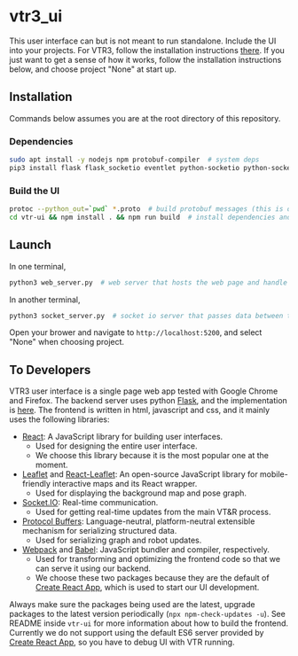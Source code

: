 # vtr3_ui

This user interface can but is not meant to run standalone. Include the UI into your projects. For VTR3, follow the installation instructions [there](https://github.com/utiasASRL/vtr3). If you just want to get a sense of how it works, follow the installation instructions below, and choose project "None" at start up.

## Installation

Commands below assumes you are at the root directory of this repository.

### Dependencies

```bash
sudo apt install -y nodejs npm protobuf-compiler  # system deps
pip3 install flask flask_socketio eventlet python-socketio python-socketio[client] websocket-client  # python deps
```

### Build the UI

```bash
protoc --python_out=`pwd` *.proto  # build protobuf messages (this is optional since we commit the resulting python scripts, run this command after you make any change to the proto files)
cd vtr-ui && npm install . && npm run build  # install dependencies and then "compile" javascripts
```

## Launch

In one terminal,

```bash
python3 web_server.py  # web server that hosts the web page and handle some requests from the frontend
```

In another terminal,

```bash
python3 socket_server.py  # socket io server that passes data between the frontend and other systems, mainly used to send updates from vtr to the frontend
```

Open your brower and navigate to `http://localhost:5200`, and select "None" when choosing project.

## To Developers

VTR3 user interface is a single page web app tested with Google Chrome and Firefox. The backend server uses python [Flask](https://flask.palletsprojects.com/en/1.1.x/), and the implementation is [here](./web_server.py). The frontend is written in html, javascript and css, and it mainly uses the following libraries:

- [React](https://reactjs.org/): A JavaScript library for building user interfaces.
  - Used for designing the entire user interface.
  - We choose this library because it is the most popular one at the moment.
- [Leaflet](https://leafletjs.com/) and [React-Leaflet](https://react-leaflet.js.org/): An open-source JavaScript library for mobile-friendly interactive maps and its React wrapper.
  - Used for displaying the background map and pose graph.
- [Socket.IO](https://socket.io/): Real-time communication.
  - Used for getting real-time updates from the main VT&R process.
- [Protocol Buffers](https://developers.google.com/protocol-buffers): Language-neutral, platform-neutral extensible mechanism for serializing structured data.
  - Used for serializing graph and robot updates.
- [Webpack](https://webpack.js.org/) and [Babel](https://babeljs.io/): JavaScript bundler and compiler, respectively.
  - Used for transforming and optimizing the frontend code so that we can serve it using our backend.
  - We choose these two packages because they are the default of [Create React App](https://create-react-app.dev/), which is used to start our UI development.

Always make sure the packages being used are the latest, upgrade packages to the latest version periodically (`npx npm-check-updates -u`). See README inside `vtr-ui` for more information about how to build the frontend. Currently we do not support using the default ES6 server provided by [Create React App](https://create-react-app.dev/), so you have to debug UI with VTR running.
